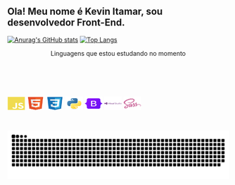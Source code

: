 ## Ola! Meu nome é Kevin Itamar, sou desenvolvedor Front-End. 

[![Anurag's GitHub stats](https://github-readme-stats.vercel.app/api?username=Kevin-itam&theme=great-gatsby)](https://github.com/anuraghazra/github-readme-stats)
[![Top Langs](https://github-readme-stats.vercel.app/api/top-langs/?username=Kevin-Itam&theme=great-gatsby&layout=compact)](https://github.com/anuraghazra/github-readme-stats)
<header>Linguagens que estou estudando no momento</header><br><br>
<div style="display: inline_block">
  <img align="center" height="30" width="40" src="https://raw.githubusercontent.com/devicons/devicon/master/icons/javascript/javascript-plain.svg">
  <img align="center" height="30" width="40" src="https://raw.githubusercontent.com/devicons/devicon/master/icons/html5/html5-original.svg">
  <img align="center" height="30" width="40" src="https://raw.githubusercontent.com/devicons/devicon/master/icons/css3/css3-original.svg">
  <img align="center" height="30" width="40" src="https://raw.githubusercontent.com/devicons/devicon/master/icons/python/python-original.svg">
  <img align="center" height="30" width="40" src="https://raw.githubusercontent.com/devicons/devicon/master/icons/bootstrap/bootstrap-original.svg">
   <img align="center" height="30" width="40" src="https://raw.githubusercontent.com/devicons/devicon/master/icons/visualstudio/visualstudio-plain-wordmark.svg">
   <img align="center" height="30" width="40" src="https://raw.githubusercontent.com/devicons/devicon/master/icons/sass/sass-original.svg">
</div>

<br>

##

![Snake animation](https://github.com/Kevin-Itam/Kevin-Itam/blob/output/github-contribution-grid-snake.svg)
